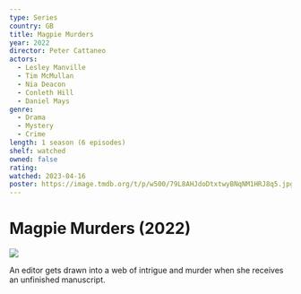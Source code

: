 ```yaml
---
type: Series
country: GB
title: Magpie Murders
year: 2022
director: Peter Cattaneo
actors:
  - Lesley Manville
  - Tim McMullan
  - Nia Deacon
  - Conleth Hill
  - Daniel Mays
genre:
  - Drama
  - Mystery
  - Crime
length: 1 season (6 episodes)
shelf: watched
owned: false
rating:
watched: 2023-04-16
poster: https://image.tmdb.org/t/p/w500/79L8AHJdoDtxtwyBNqNM1HRJ8q5.jpg
---
```


# Magpie Murders (2022)

![](https://image.tmdb.org/t/p/w500/79L8AHJdoDtxtwyBNqNM1HRJ8q5.jpg)

An editor gets drawn into a web of intrigue and murder when she receives an unfinished manuscript.